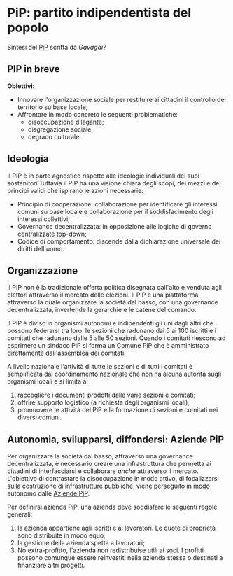 # PiP: partito indipendentista del popolo
Sintesi del [PiP](https://partitoindipendentistadelpopolo.wordpress.com/) scritta da *Gavagai?*

## PIP in breve

**Obiettivi:**
- Innovare l'organizzazione sociale per restituire ai cittadini il controllo del territorio su base locale;
- Affrontare in modo concreto le seguenti problematiche:
  - disoccupazione dilagante;
  - disgregazione sociale;
  - degrado culturale.

## Ideologia
Il PIP è in parte agnostico rispetto alle ideologie individuali dei suoi sostenitori.Tuttavia il PIP ha una visione chiara degli scopi, dei mezzi e dei principi validi che ispirano le azioni necessarie:
- Principio di cooperazione: collaborazione per identificare gli interessi comuni su base locale e collaborazione per il soddisfacimento degli interessi collettivi;
- Governance decentralizzata: in opposizione alle logiche di governo centralizzate top-down;
- Codice di comportamento: discende dalla dichiarazione universale dei diritti dell'uomo.

## Organizzazione

Il PIP non è la tradizionale offerta politica disegnata dall'alto e venduta agli elettori attraverso il mercato delle elezioni. Il PIP è una piattaforma attraverso la quale organizzare la società dal basso, con una governance decentralizzata, invertende la gerarchie e le catene del comando.

Il PIP è diviso in organismi autonomi e indipendenti gli uni dagli altri che possono federarsi tra loro. le sezioni che radunano dai 5 ai 100 iscritti e i comitati che radunano dalle 5 alle 50 sezioni. Quando i comitati riescono ad esprimere un sindaco PiP si forma un Comune PiP che è amministrato direttamente dall'assemblea dei comitati.

A livello nazionale l'attività di tutte le sezioni e di tutti i comitati è semplificata dal coordinamento nazionale che non ha alcuna autorità sugli organismi locali e si limita a:
1. raccogliere i documenti prodotti dalle varie sezioni e comitati;
2. offrire supporto logistico (a richiesta degli organismi locali);
3. promuovere le attività del PiP e la formazione di sezioni e comitati nei diversi comuni.

## Autonomia, svilupparsi, diffondersi: Aziende PiP

Per organizzare la società dal basso, attraverso una governance decentralizzata, è necessario creare una infrastruttura che permetta ai cittadini di interfacciarsi e collaborare *anche* attraverso il mercato. L'obiettivo di contrastare la disoccupazione in modo attivo, di focalizzarsi sulla costruzione di infrastrutture pubbliche, viene perseguito in modo autonomo dalle [Aziende PiP](https://partitoindipendentistadelpopolo.wordpress.com/aziende-pip/).

Per definirsi azienda PiP, una azienda deve soddisfare le seguenti regole generali:
1. la azienda appartiene agli iscritti e ai lavoratori. Le quote di proprietà sono distribuite in modo equo;
2. la gestione della azienda spetta a lavoratori;
3. No extra-profitto, l'azienda non redistribuise utili ai soci. I profitti possono comunque essere reinvestiti nella azienda stessa o destinati a finanziare altri progetti.
